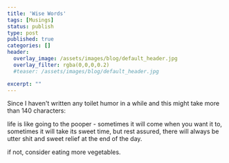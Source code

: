 ```yaml
---
title: 'Wise Words'
tags: [Musings]
status: publish
type: post
published: true
categories: []
header:
  overlay_image: /assets/images/blog/default_header.jpg
  overlay_filter: rgba(0,0,0,0.2)
  #teaser: /assets/images/blog/default_header.jpg

excerpt: ""
---
```

Since I haven't written any toilet humor in a while and this might take more
than 140 characters:

life is like going to the pooper - sometimes it will come when you want it to,
sometimes it will take its sweet time, but rest assured, there will always be
utter shit and sweet relief at the end of the day.

if not, consider eating more vegetables.
